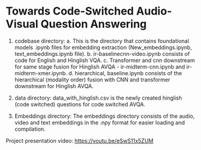 # Towards Code-Switched Audio-Visual Question Answering


1. codebase directory:
a. This is the directory that contains foundational models .ipynb files for embedding extraction (New_embeddings.ipynb, text_embeddings.ipynb file).
b. ir-baselinecnn-video.ipynb consists of code for English and Hinglish VQA.
c. Transformer and cnn downstream for same stage fusion for Hinglish AVQA - ir-midterm-cnn.ipynb and ir-midterm-xmer.ipynb.
d. hierarchical, baseline.ipynb consists of the hierarchical (modality order) fusion with CNN and transformer downstream for Hinglish AVQA.

2. data directory:
data_with_hinglish.csv is the newly created hinglish (code switched) questions for code switched AVQA.

3. Embeddings directory:
The embeddings directory consists of the audio, video and text embeddings in the .npy format for easier loading and compilation.

Project presentation video: https://youtu.be/eSwS11x5ZUM

